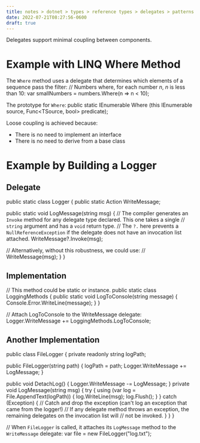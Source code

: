 ```yaml
---
title: notes > dotnet > types > reference types > delegates > patterns
date: 2022-07-21T08:27:56-0600
draft: true
---
```

Delegates support minimal coupling between components.

# Example with LINQ Where Method
The `Where` method uses a delegate that determines which elements of a sequence pass the filter:
// Numbers where, for each number *n*, *n* is less than 10:
var smallNumbers = numbers.Where(n => n < 10);

The prototype for `Where`:
public static IEnumerable<TSource> Where<TSource> (this IEnumerable<TSource> source, Func<TSource, bool> predicate);

Loose coupling is achieved because:
- There is no need to implement an interface
- There is no need to derive from a base class

# Example by Building a Logger
## Delegate
public static class Logger {
public static Action<string> WriteMessage;

public static void LogMessage(string msg) {
// The compiler generates an `Invoke` method for any delegate type declared. This one takes a single
// `string` argument and has a `void` return type.
// The `?.` here prevents a `NullReferenceException` if the delegate does not have an invocation list attached.
WriteMessage?.Invoke(msg);

// Alternatively, without this robustness, we could use:
// WriteMessage(msg);
}
}

## Implementation
// This method could be static or instance.
public static class LoggingMethods {
public static void LogToConsole(string message) { Console.Error.WriteLine(message); }
}

// Attach LogToConsole to the WriteMessage delegate:
Logger.WriteMessage += LoggingMethods.LogToConsole;

## Another Implementation
public class FileLogger {
private readonly string logPath;

public FileLogger(string path) {
logPath = path;
Logger.WriteMessage += LogMessage;
}

public void DetachLog() { Logger.WriteMessage -= LogMessage; }
private void LogMessage(string msg) {
try
{
using (var log = File.AppendText(logPath)) {
log.WriteLine(msg);
log.Flush();
}
}
catch (Exception)
{
// Catch and drop the exception (can't log an exception that came from the logger!)
// If any delegate method throws an exception, the remaining delegates on the invocation list will
// not be invoked.
}
}
}

// When `FileLogger` is called, it attaches its `LogMessage` method to the `WriteMessage` delegate:
var file = new FileLogger("log.txt");


